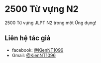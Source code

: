 # 2500 Từ vựng N2 

2500 Từ vựng JLPT N2 trong một Ứng dụng!

## Liên hệ tác giả 

- facebook: [@KienNT1096](https://www.facebook.com/KienNT1096/)
- Gmail: [@KienNT1096](https://mail.google.com/mail/?view=cm&source=mailto&to=kiennt1096@gmail.com)
